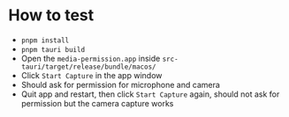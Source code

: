 # How to test

- `pnpm install`
- `pnpm tauri build`
- Open the `media-permission.app` inside `src-tauri/target/release/bundle/macos/`
- Click `Start Capture` in the app window
- Should ask for permission for microphone and camera
- Quit app and restart, then click `Start Capture` again, should not ask for permission but the camera capture works
